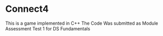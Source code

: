 # Connect4
This is a game implemented in C++
The Code Was submitted as Module Assessment Test 1 for DS Fundamentals
